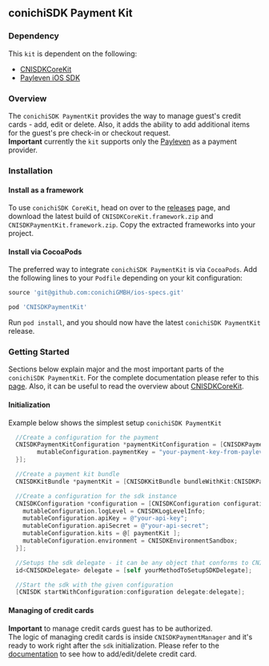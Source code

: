 ## conichiSDK Payment Kit

### Dependency

This `kit` is dependent on the following:
* [CNISDKCoreKit](https://github.com/conichiGMBH/conichi-ios-sdk/blob/master/Docs/CNISDKCoreKit.md)
* [Payleven iOS SDK](https://github.com/payleven/Mobile-API-iOS)

### Overview

The `conichiSDK PaymentKit` provides the way to manage guest's credit cards - add, edit or delete. Also, it adds the ability to add additional items for the guest's pre check-in or checkout request.  
__Important__ currently the `kit` supports only the [Payleven](https://payleven.de/) as a payment provider.

### Installation

#### Install as a framework

To use `conichiSDK CoreKit`, head on over to the [releases](https://github.com/conichiGMBH/conichi-ios-sdk/releases) page, and download the latest build of `CNISDKCoreKit.framework.zip` and `CNISDKPaymentKit.framework.zip`. Copy the extracted frameworks into your project.

#### Install via CocoaPods

The preferred way to integrate `conichiSDK PaymentKit` is via `CocoaPods`. Add the following lines to your `Podfile` depending on your kit configuration:
```ruby
source 'git@github.com:conichiGMBH/ios-specs.git'

pod 'CNISDKPaymentKit'
```
Run `pod install`, and you should now have the latest `conichiSDK PaymentKit` release.

### Getting Started

Sections below explain major and the most important parts of the `conichiSDK PaymentKit`. For the complete documentation please refer to this [page](https://conichigmbh.github.io/ios/docs/CNISDKPaymentKit/apple_doc/index.html). Also, it can be useful to read the overview about [CNISDKCoreKit](https://github.com/conichiGMBH/conichi-ios-sdk/blob/master/Docs/CNISDKCoreKit.md).

#### Initialization

Example below shows the simplest setup `conichiSDK PaymentKit`

```objective-c
  //Create a configuration for the payment
  CNISDKPaymentKitConfiguration *paymentKitConfiguration = [CNISDKPaymentKitConfiguration configurationWithBlock:^(id<CNISDKMutablePaymentKitConfiguration> \_Nonnull mutableConfiguration) {
        mutableConfiguration.paymentKey = "your-payment-key-from-payleven";
  }];

  //Create a payment kit bundle
  CNISDKKitBundle *paymentKit = [CNISDKKitBundle bundleWithKit:CNISDKPaymentKit configuration:paymentKitConfiguration]

  //Create a configuration for the sdk instance
  CNISDKConfiguration *configuration = [CNISDKConfiguration configurationWithBlock:^(id<CNISDKMutableConfiguration> \_Nonnull mutableConfiguration) {
    mutableConfiguration.logLevel = CNISDKLogLevelInfo;
    mutableConfiguration.apiKey = @"your-api-key";
    mutableConfiguration.apiSecret = @"your-api-secret";
    mutableConfiguration.kits = @[ paymentKit ];
    mutableConfiguration.environment = CNISDKEnvironmentSandbox;
  }];

  //Setups the sdk delegate - it can be any object that conforms to CNISDKDelegate protocol
  id<CNISDKDelegate> delegate = [self yourMethodToSetupSDKDelegate];

  //Start the sdk with the given configuration
  [CNISDK startWithConfiguration:configuration delegate:delegate];
```

#### Managing of credit cards

__Important__ to manage credit cards guest has to be authorized.  
The logic of managing credit cards is inside `CNISDKPaymentManager` and it's ready to work right after the `sdk` initialization. Please refer to the [documentation](https://conichigmbh.github.io/ios/docs/CNISDKPaymentKit/apple_doc/Classes/CNISDKPaymentManager.html) to see how to add/edit/delete credit card.
